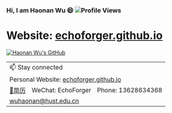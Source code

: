 ### Hi, I am Haonan Wu 😄 ![Profile Views](https://komarev.com/ghpvc/?username=echoforger&style=flat&color=orange)

<h1>Website: <a href="https://echoforger.github.io/">echoforger.github.io</a></h1>

[![Haonan Wu's GitHub](https://github-readme-stats.vercel.app/api?username=echoforger&show_icons=true&count_private=true&hide=issues,contribs&theme=vue)](https://github.com/echoforger/)

<!--
[![Haonan Wu's GitHub Top Languages](https://github-readme-stats.vercel.app/api/top-langs/?username=echoforger&layout=compact&hide=javascript,html,css,hack)](https://github.com/echoforger)
-->

<table>
  <tr>
    <td colspan="4">📫 Stay connected</td>
  </tr>
  
  <tr>
    <td colspan="4">Personal Website: <a href="https://echoforger.github.io/">echoforger.github.io</a></td>
  </tr>
  
  <tr>
    <td><a href="https://echoforger.github.io/CV/吴皓楠简历 华中科技大学 硕士.pdf" target="_blank">📝简历</a></td>
    <td>WeChat: EchoForger</td>
    <td>Phone: 13628634368</td>
  </tr>
  <tr>
    <td colspan="4"><a href="mailto:wuhaonan@hust.edu.cn">wuhaonan@hust.edu.cn</a></td>
  </tr>
</table>
